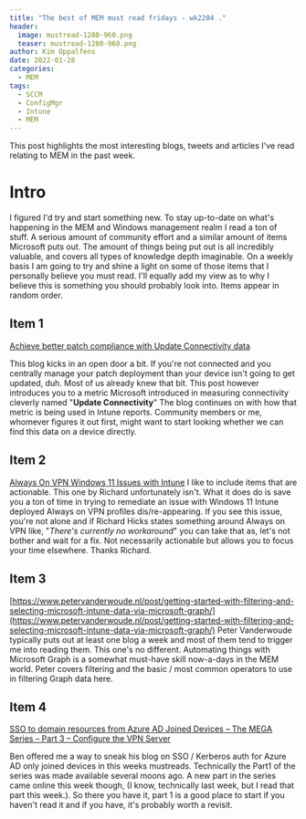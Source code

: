 ```yaml
---
title: "The best of MEM must read fridays - wk2204 ."
header:
  image: mustread-1280-960.png
  teaser: mustread-1280-960.png
author: Kim Oppalfens
date: 2022-01-28
categories:
  - MEM
tags:
  - SCCM
  - ConfigMgr
  - Intune
  - MEM
---
```


This post highlights the most interesting blogs, tweets and articles I've read relating to MEM in the past week.

# Intro #

I figured I'd try and start something new. To stay up-to-date on what's happening in the MEM and Windows management realm I read a ton of stuff. A serious amount of community effort and a similar amount of items Microsoft puts out. The amount of things being put out is all incredibly valuable, and covers all types of knowledge depth imaginable. On a weekly basis I am going to try and shine a light on some of those items that I personally believe you must read. I'll equally add my view as to why I believe this is something you should probably look into. Items appear in random order.

## Item 1 ##
[Achieve better patch compliance with Update Connectivity data](https://techcommunity.microsoft.com/t5/windows-it-pro-blog/achieve-better-patch-compliance-with-update-connectivity-data/ba-p/3073356)

This blog kicks in an open door a bit. If you're not connected and you centrally manage your patch deployment than your device isn't going to get updated, duh. Most of us already knew that bit. This post however introduces you to a metric Microsoft introduced in measuring connectivity cleverly named "**Update Connectivity**" The blog continues on with how that metric is being used in Intune reports. Community members or me, whomever figures it out first, might want to start looking whether we can find this data on a device directly.


## Item 2 ##
[Always On VPN Windows 11 Issues with Intune](https://directaccess.richardhicks.com/2021/10/28/always-on-vpn-windows-11-issues-with-intune/)
I like to include items that are actionable. This one by Richard unfortunately isn't. What it does do is save you a ton of time in trying to remediate an issue with Windows 11 Intune deployed Always on VPN profiles dis/re-appearing. If you see this issue, you're not alone and if Richard Hicks states something around Always on VPN like, "*There's currently no workaround*" you can take that as, let's not bother and wait for a fix. Not necessarily actionable but allows you to focus your time elsewhere. Thanks Richard. 

## Item 3 ##
[https://www.petervanderwoude.nl/post/getting-started-with-filtering-and-selecting-microsoft-intune-data-via-microsoft-graph/](https://www.petervanderwoude.nl/post/getting-started-with-filtering-and-selecting-microsoft-intune-data-via-microsoft-graph/)
Peter Vanderwoude typically puts out at least one blog a week and most of them tend to trigger me into reading them. This one's no different. Automating things with Microsoft Graph is a somewhat must-have skill now-a-days in the MEM world. Peter covers filtering and the basic / most common operators to use in filtering Graph data here.

## Item 4 ##
[SSO to domain resources from Azure AD Joined Devices – The MEGA Series – Part 3 – Configure the VPN Server](https://msendpointmgr.com/2022/01/22/sso-to-domain-resources-from-azure-ad-joined-devices-the-mega-series-part-3-configure-the-vpn-server/)

Ben offered me a way to sneak his blog on SSO / Kerberos auth for Azure AD only joined devices in this weeks mustreads. Technically the Part1 of the series was made available several moons ago. A new part in the series came online this week though, (I know, technically last week, but I read that part this week.). So there you have it, part 1 is a good place to start if you haven't read it and if you have, it's probably worth a revisit.





